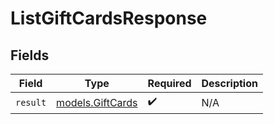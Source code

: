 # ListGiftCardsResponse


## Fields

| Field                                      | Type                                       | Required                                   | Description                                |
| ------------------------------------------ | ------------------------------------------ | ------------------------------------------ | ------------------------------------------ |
| `result`                                   | [models.GiftCards](../models/giftcards.md) | :heavy_check_mark:                         | N/A                                        |